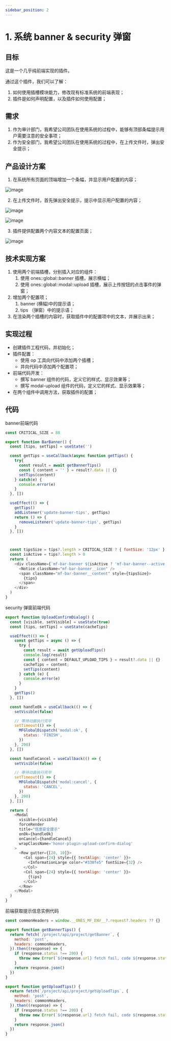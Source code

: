 ```yaml
---
sidebar_position: 2
---
```

# 1. 系统 banner & security 弹窗
## 目标
这是一个几乎纯前端实现的插件。

通过这个插件，我们可以了解：

1. 如何使用插槽模块能力，修改现有标准系统的前端表现；
2. 插件是如何声明配置，以及插件如何使用配置；

## 需求
1. 作为审计部门，我希望公司团队在使用系统的过程中，能够有顶部条幅提示用户需要注意的安全事项；
2. 作为安全部门，我希望公司团队在使用系统的过程中，在上传文件时，弹出安全提示；

## 产品设计方案
1. 在系统所有页面的顶端增加一个条幅，并显示用户配置的内容；

![image](banner1.jpg)



2. 在上传文件时，首先弹出安全提示，提示中显示用户配置的内容；

![image](banner2.jpg)

![image](banner3.jpg)



3. 插件提供配置两个内容文本的配置页面；

![image](banner4.jpg)







## 技术实现方案
1. 使用两个前端插槽，分别插入对应的组件：
    1. 使用 ones::global::banner 插槽，展示横幅；
    2. 使用 ones::global::modal::upload 插槽，展示上传按钮的点击事件的弹窗；
2. 增加两个配置项；
    1. banner (横幅)中的提示语；
    2. tips （弹窗）中的提示语；
3. 在渲染两个插槽的内容时，获取插件中的配置项中的文本，并展示出来；



## 实现过程
* 创建插件工程代码，并初始化；
* 插件配置：
    * 使用 op 工具向代码中添加两个插槽；
    * 并向代码中添加两个配置项；
* 前端代码开发：
    * 撰写 banner 组件的代码，定义它的样式、显示效果等；
    * 撰写 modal-upload 组件的代码，定义它的样式、显示效果等；
* 在两个组件中调用方法，获取插件的配置；

## 代码
banner前端代码

```javascript
const CRITICAL_SIZE = 88

export function BarBanner() {
  const [tips, setTips] = useState('')

  const getTips = useCallback(async function getTips() {
    try{
      const result = await getBannerTips()
      const { content = '' } = result?.data || {}
      setTips(content)
    } catch(e) {
      console.error(e)
    }
  }, [])

  useEffect(() => {
    getTips()
    addListener('update-banner-tips', getTips)
    return () => {
      removeListener('update-banner-tips', getTips)
    }
  }, [])



  const tipsSize = tips?.length > CRITICAL_SIZE ? { fontSize: '12px' } : null
  const isActive = tips?.length > 0
  return (
    <div className={`mf-bar-banner ${isActive ? 'mf-bar-banner--active' : ''}`}>
      <Notice className="mf-bar-banner__icon" />
      <span className="mf-bar-banner__content" style={tipsSize}>
        {tips}
      </span>
    </div>
  )
}
```
security 弹窗前端代码

```javascript
export function UploadConfirmDialog() {
  const [visible, setVisible] = useState(true)
  const [tips, setTips] = useState(cacheTips)

  useEffect(() => {
    const getTips = async () => {
      try {
        const result = await getUploadTips()
        console.log(result)
        const { content = DEFAULT_UPLOAD_TIPS } = result?.data || {}
        cacheTips = content;
        setTips(content)
      } catch (e) {
        console.error(e)
      }
    }
    getTips()
  }, [])

  const handleOk = useCallback(() => {
    setVisible(false)

    // 等待动画执行完毕
    setTimeout(() => {
      MFGlobalDispatch('modal:ok', {
        status: 'FINISH',
      })
    }, 200)
  }, [])

  const handleCancel = useCallback(() => {
    setVisible(false)

    // 等待动画执行完毕
    setTimeout(() => {
      MFGlobalDispatch('modal:cancel', {
        status: 'CANCEL',
      })
    }, 200)
  }, [])

  return (
    <Modal
      visible={visible}
      forceRender
      title="信息安全提示"
      onOk={handleOk}
      onCancel={handleCancel}
      wrapClassName='honor-plugin-upload-confirm-dialog'
    >
      <Row gutter={[20, 10]}>
        <Col span={24} style={{ textAlign: 'center' }}>
          <InformationLarge color="#338fe5" fontSize={32} />
        </Col>
        <Col span={24} style={{ textAlign: 'center' }}>
          {tips}
        </Col>
      </Row>
    </Modal>
  )
}
```
前端获取提示信息实例代码

```javascript
const commonHeaders = window.__ONES_MF_ENV__?.request?.headers ?? {}

export function getBannerTips() {
  return fetch(`/project/api/project/getBanner`, {
    method: 'post',
    headers: commonHeaders,
  }).then((response) => {
    if (response.status !== 200) {
      throw new Error(`${response.url} fetch fail, code ${response.status}`)
    }
    return response.json()
  })
}

export function getUploadTips() {
  return fetch(`/project/api/project/getUploadTips`, {
    method: 'post',
    headers: commonHeaders,
  }).then((response) => {
    if (response.status !== 200) {
      throw new Error(`${response.url} fetch fail, code ${response.status}`)
    }
    return response.json()
  })
}

```